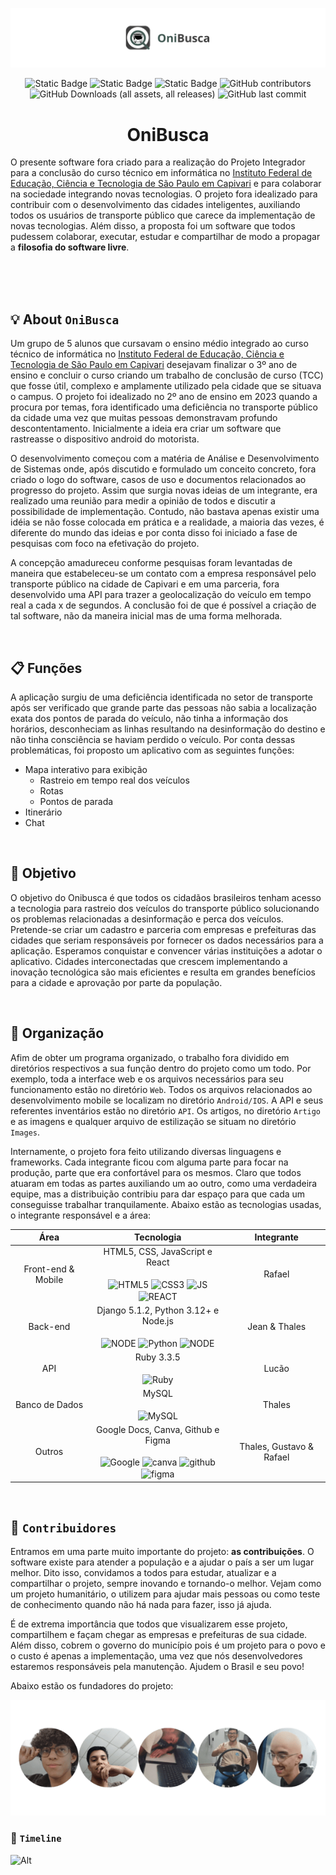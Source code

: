 ![Banner Onibusca](https://github.com/AnonJV/Onibusca/blob/main/Images/Banner_OniBusca.png)

<p align='center'>
  <img alt="Static Badge" src="https://img.shields.io/badge/Projeto-Integrador-%232ac72e">
  <img alt="Static Badge" src="https://img.shields.io/badge/Open-Source-%237d15a8">
  <img alt="Static Badge" src="https://img.shields.io/badge/Licen%C3%A7a-GPL-%23e02c2d">
  <img alt="GitHub contributors" src="https://img.shields.io/github/contributors-anon/AnonJV/Onibusca?label=Contribuidores&color=%23100f99">
  <img alt="GitHub Downloads (all assets, all releases)" src="https://img.shields.io/github/downloads/AnonJV/Onibusca/total?label=Downloads&color=%23f4f30d">
  <img alt="GitHub last commit" src="https://img.shields.io/github/last-commit/AnonJV/Onibusca?label=%C3%9Altimo%20commit&color=rgb(244%2C%20243%2C%2013)">
</p>

<h1 align='center'>OniBusca</h1>

O presente software fora criado para a realização do Projeto Integrador para a conclusão do curso técnico em informática no [Instituto Federal de Educação, Ciência e Tecnologia de São Paulo em Capivari](https://cpv.ifsp.edu.br/) e para colaborar na sociedade integrando novas tecnologias. O projeto fora idealizado para contribuir com o desenvolvimento das cidades inteligentes, auxiliando todos os usuários de transporte público que carece da implementação de novas tecnologias. Além disso, a proposta foi um software que todos pudessem colaborar, executar, estudar e compartilhar de modo a propagar a **filosofia do software livre**. 

<br>
<br>
<br>

## :bulb: About `OniBusca` 

Um grupo de 5 alunos que cursavam o ensino médio integrado ao curso técnico de informática no [Instituto Federal de Educação, Ciência e Tecnologia de São Paulo em Capivari](https://cpv.ifsp.edu.br/) desejavam finalizar o 3º ano de ensino e concluir o curso criando um trabalho de conclusão de curso (TCC) que fosse útil, complexo e amplamente utilizado pela cidade que se situava o campus. O projeto foi idealizado no 2º ano de ensino em 2023 quando a procura por temas, fora identificado uma deficiência no transporte público da cidade uma vez que muitas pessoas demonstravam profundo descontentamento. Inicialmente a ideia era criar um software que rastreasse o dispositivo android do motorista. 

O desenvolvimento começou com a matéria de Análise e Desenvolvimento de Sistemas onde, após discutido e formulado um conceito concreto, fora criado o logo do software, casos de uso e documentos relacionados ao progresso do projeto. Assim que surgia novas ideias de um integrante, era realizado uma reunião para medir a opinião de todos e discutir a possibilidade de implementação. Contudo, não bastava apenas existir uma idéia se não fosse colocada em prática e a realidade, a maioria das vezes, é diferente do mundo das ideias e por conta disso foi iniciado a fase de pesquisas com foco na efetivação do projeto. 

A concepção amadureceu conforme pesquisas foram levantadas de maneira que estabeleceu-se um contato com a empresa responsável pelo transporte público na cidade de Capivari e em uma parceria, fora desenvolvido uma API para trazer a geolocalização do veículo em tempo real a cada x de segundos. A conclusão foi de que é possível a criação de tal software, não da maneira inicial mas de uma forma melhorada. 

<br>

## :clipboard: Funções

A aplicação surgiu de uma deficiência identificada no setor de transporte após ser verificado que grande parte das pessoas não sabia a localização exata dos pontos de parada do veículo, não tinha a informação dos horários, desconheciam as linhas resultando na desinformação do destino e não tinha consciência se haviam perdido o veículo. Por conta dessas problemáticas, foi proposto um aplicativo com as seguintes funções: 

- Mapa interativo para exibição
  - Rastreio em tempo real dos veículos
  - Rotas
  - Pontos de parada
- Itinerário
- Chat

<br>

## :dart: Objetivo

O objetivo do Onibusca é que todos os cidadãos brasileiros tenham acesso a tecnologia para rastreio dos veículos do transporte público solucionando os problemas relacionadas a desinformação e perca dos veículos. Pretende-se criar um cadastro e parceria com empresas e prefeituras das cidades que seriam responsáveis por fornecer os dados necessários para a aplicação. Esperamos conquistar e convencer várias instituições a adotar o aplicativo. Cidades interconectadas que crescem implementando a inovação tecnológica são mais eficientes e resulta em grandes benefícios para a cidade e aprovação por parte da população.

<br>

## :file_folder: Organização

Afim de obter um programa organizado, o trabalho fora dividido em diretórios respectivos a sua função dentro do projeto como um todo. Por exemplo, toda a interface web e os arquivos necessários para seu funcionamento estão no diretório `Web`. Todos os arquivos relacionados ao desenvolvimento mobile se localizam no diretório `Android/IOS`. A API e seus referentes inventários estão no diretório `API`. Os artigos, no diretório `Artigo` e as imagens e qualquer arquivo de estilização se situam no diretório `Images`. 

Internamente, o projeto fora feito utilizando diversas linguagens e frameworks. Cada integrante ficou com alguma parte para focar na produção, parte que era confortável para os mesmos. Claro que todos atuaram em todas as partes auxiliando um ao outro, como uma verdadeira equipe, mas a distribuição contribiu para dar espaço para que cada um conseguisse trabalhar tranquilamente. Abaixo estão as tecnologias usadas, o integrante responsável e a área: 

Área | Tecnologia | Integrante
:---:|:----------:|:---------:
Front-end & Mobile | HTML5, CSS, JavaScript e React <br><br> <img align="center" alt="HTML5" height="40" width="50" src="https://cdn.jsdelivr.net/gh/devicons/devicon@latest/icons/html5/html5-original.svg"/> <img align="center" alt="CSS3" height="40" width="50" src="https://cdn.jsdelivr.net/gh/devicons/devicon@latest/icons/css3/css3-original.svg"/> <img align="center" alt="JS" height="40" width="50" src="https://cdn.jsdelivr.net/gh/devicons/devicon/icons/javascript/javascript-original.svg"/> <img align="center" alt="REACT" height="40" width="50" src="https://cdn.jsdelivr.net/gh/devicons/devicon@latest/icons/react/react-original.svg"/> | Rafael
Back-end | Django 5.1.2, Python 3.12+ e Node.js <br><br>  <img align="center" alt="NODE" height="40" width="40" src="https://cdn.jsdelivr.net/gh/devicons/devicon/icons/django/django-plain.svg"/> <img align="center" alt="Python" height="40" width="50" src="https://cdn.jsdelivr.net/gh/devicons/devicon@latest/icons/python/python-original.svg"/> <img align="center" alt="NODE" height="40" width="40" src="https://cdn.jsdelivr.net/gh/devicons/devicon/icons/nodejs/nodejs-original.svg"/> | Jean & Thales
API | Ruby 3.3.5 <br><br> <img align="center" alt="Ruby" height="40" width="40" src="https://cdn.jsdelivr.net/gh/devicons/devicon@latest/icons/ruby/ruby-original.svg"/> | Lucão
Banco de Dados | MySQL <br><br> <img align="center" alt="MySQL" height="40" width="40" src="https://cdn.jsdelivr.net/gh/devicons/devicon@latest/icons/mysql/mysql-original.svg"/> | Thales
Outros | Google Docs, Canva, Github e Figma <br><br> <img align="center" alt="Google" height="40" width="40" src="https://cdn.jsdelivr.net/gh/devicons/devicon@latest/icons/google/google-original.svg"/> <img align="center" alt="canva" height="40" width="40" src="https://cdn.jsdelivr.net/gh/devicons/devicon@latest/icons/canva/canva-original.svg"/> <img align="center" alt="github" height="40" width="40" src="https://cdn.jsdelivr.net/gh/devicons/devicon@latest/icons/github/github-original.svg"/> <img align="center" alt="figma" height="40" width="40" src="https://cdn.jsdelivr.net/gh/devicons/devicon@latest/icons/figma/figma-original.svg"/> | Thales, Gustavo & Rafael

<br>

## :seedling: `Contribuidores`

Entramos em uma parte muito importante do projeto: **as contribuições**. O software existe para atender a população e a ajudar o país a ser um lugar melhor. Dito isso, convidamos a todos para estudar, atualizar e a compartilhar o projeto, sempre inovando e tornando-o melhor. Vejam como um projeto humanitário, o utilizem para ajudar mais pessoas ou como teste de conhecimento quando não há nada para fazer, isso já ajuda. 

É de extrema importância que todos que visualizarem esse projeto, compartilhem e façam chegar as empresas e prefeituras de sua cidade. Além disso, cobrem o governo do município pois é um projeto para o povo e o custo é apenas a implementação, uma vez que nós desenvolvedores estaremos responsáveis pela manutenção. Ajudem o Brasil e seu povo! 

Abaixo estão os fundadores do projeto: 

![fundadores](https://github.com/AnonJV/Onibusca/blob/main/Images/Fundadores.png)

### :checkered_flag: `Timeline`

![Alt](https://repobeats.axiom.co/api/embed/cd637f45a05f68200b0094d4694a5d7f4b00eaa2.svg "Repobeats analytics image")
